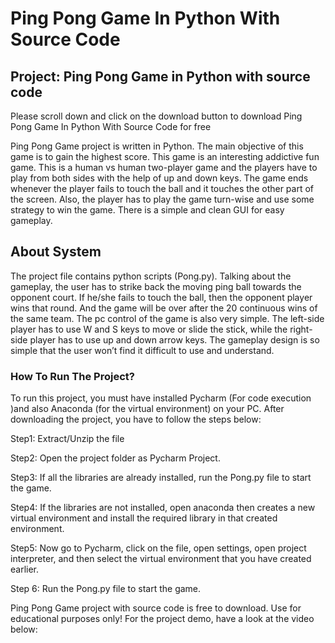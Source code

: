 # Ping Pong Game In Python With Source Code

## Project: Ping Pong Game in Python with source code

Please scroll down and click on the download button to download Ping Pong Game In Python With Source Code for free

Ping Pong Game project is written in Python. The main objective of this game is to gain the highest score. This game is an interesting addictive fun game. This is a human vs human two-player game and the players have to play from both sides with the help of up and down keys. The game ends whenever the player fails to touch the ball and it touches the other part of the screen. Also, the player has to play the game turn-wise and use some strategy to win the game.  There is a simple and clean GUI for easy gameplay.

## About System

The project file contains python scripts (Pong.py). Talking about the gameplay, the user has to strike back the moving ping ball towards the opponent court. If he/she fails to touch the ball, then the opponent player wins that round. And the game will be over after the 20 continuous wins of the same team. The pc control of the game is also very simple. The left-side player has to use W and S keys to move or slide the stick, while the right-side player has to use up and down arrow keys. The gameplay design is so simple that the user won’t find it difficult to use and understand.

### How To Run The Project?

To run this project, you must have installed Pycharm (For code execution )and also Anaconda (for the virtual environment) on your PC. After downloading the project, you have to follow the steps below:

Step1: Extract/Unzip the file

Step2: Open the project folder as Pycharm Project.

Step3: If all the libraries are already installed, run the Pong.py file to start the game.

Step4: If the libraries are not installed, open anaconda then creates a new virtual environment and install the required library in that created environment.

Step5: Now go to Pycharm, click on the file, open settings, open project interpreter, and then select the virtual environment that you have created earlier.

Step 6: Run the Pong.py file to start the game.

Ping Pong Game project with source code is free to download. Use for educational purposes only! For the project demo, have a look at the video below:
